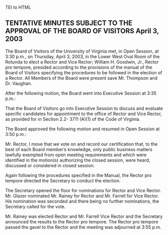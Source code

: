  TEI to HTML

TENTATIVE MINUTES SUBJECT TO THE APPROVAL OF THE BOARD OF VISITORS April 3, 2003
--------------------------------------------------------------------------------

The Board of Visitors of the University of Virginia met, in Open Session, at 3:30 p.m., on Thursday, April 3, 2003, in the Lower West Oval Room of the Rotunda to elect a Rector and Vice Rector; William H. Goodwin, Jr., Rector pro tempore, presided according to the provisions of the manual of the Board of Visitors specifying the procedures to be followed in the election of a Rector. All Members of the Board were present save Mr. Thompson and Dr. Vaughan.

After the following motion, the Board went into Executive Session at 3:35 p.m.:

That the Board of Visitors go into Executive Session to discuss and evaluate specific candidates for appointment to the office of Rector and Vice Rector, as provided for in Section 2.2- 3711 (A)(1) of the Code of Virginia.

The Board approved the following motion and resumed in Open Session at 3:50 p.m.:

Mr. Rector, I move that we vote on and record our certification that, to the best of each Board member’s knowledge, only public business matters lawfully exempted from open meeting requirements and which were identified in the motion(s) authorizing the closed session, were heard, discussed or considered in closed session.

Again following the procedures specified in the Manual, the Rector pro tempore directed the Secretary to conduct the election.

The Secretary opened the floor for nominations for Rector and Vice Rector. Mr. Glazer nominated Mr. Rainey for Rector and Mr. Farrell for Vice Rector. His nomination was seconded and there being no further nominations, the Secretary called for the vote.

Mr. Rainey was elected Rector and Mr. Farrell Vice Rector and the Secretary announced the results to the Rector pro tempore. The Rector pro tempore passed the gavel to the Rector and the meeting was adjourned at 3:55 p.m.